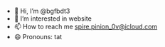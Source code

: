 - 👋 Hi, I’m @bgfbdt3
- 👀 I’m interested in website
- 📫 How to reach me spire.pinion_0v@icloud.com
- 😄 Pronouns: tat

<!---
bgfbdt3/bgfbdt3 is a ✨ special ✨ repository because its `README.md` (this file) appears on your GitHub profile.
You can click the Preview link to take a look at your changes.
--->
